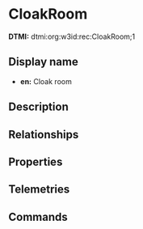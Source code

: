 # CloakRoom
**DTMI:** dtmi:org:w3id:rec:CloakRoom;1
## Display name
- **en:** Cloak room
## Description
## Relationships
## Properties
## Telemetries
## Commands
